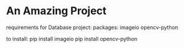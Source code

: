 # An Amazing Project

requirements for Database project:
packages: 
    imageio
    opencv-python

to install:
    pip install imageio
    pip install opencv-python
